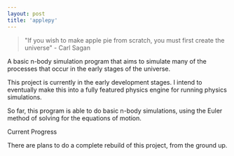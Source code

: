 ```yaml
---
layout: post
title: 'applepy'
---
```


> "If you wish to make apple pie from scratch, you must first create the universe" - Carl Sagan

A basic n-body simulation program that aims to simulate many of the processes that occur in the early stages of the universe.

This project is currently in the early development stages. I intend to eventually make this into a fully featured physics engine for running physics simulations.

So far, this program is able to do basic n-body simulations, using the Euler method of solving for the equations of motion.

Current Progress

There are plans to do a complete rebuild of this project, from the ground up.
